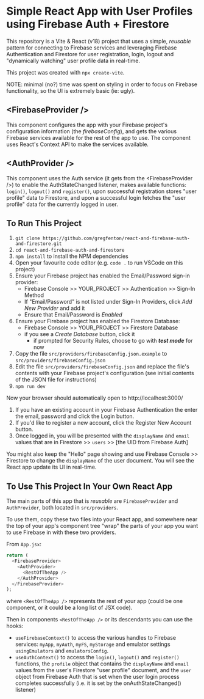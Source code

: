 # Simple React App with User Profiles using Firebase Auth + Firestore

This repository is a Vite & React (v18) project that uses a simple, _reusable_ pattern for connecting to Firebase services and leveraging Firebase Authentication and Firestore for user registration, login, logout and "dynamically watching" user profile data in real-time.

This project was created with `npx create-vite`.

NOTE: minimal (no?) time was spent on styling in order to focus on Firebase functionality, so the UI is extremely basic (ie: ugly).

## &lt;FirebaseProvider /&gt;

This component configures the app with your Firebase project's configuration information (the _firebaseConfig_), and gets the various Firebase services available for the rest of the app to use. The component uses React's Context API to make the services available.

## &lt;AuthProvider /&gt;

This component uses the Auth service (it gets from the &lt;FirebaseProvider /&gt;) to enable the AuthStateChanged listener, makes available functions: `login()`, `logout()` and `register()`, upon successful registration stores "user profile" data to Firestore, and upon a successful login fetches the "user profile" data for the currently logged in user.

## To Run This Project

1. `git clone https://github.com/gregfenton/react-and-firebase-auth-and-firestore.git`
1. `cd react-and-firebase-auth-and-firestore`
1. `npm install` to install the NPM dependencies
1. Open your favourite code editor (e.g. `code .` to run VSCode on this project)
1. Ensure your Firebase project has enabled the Email/Password sign-in provider:
   - Firebase Console >> YOUR_PROJECT >> Authentication >> Sign-In Method
   - If "Email/Password" is not listed under Sign-In Providers, click _Add New Provider_ and add it
   - Ensure that Email/Password is _Enabled_
1. Ensure your Firebase project has enabled the Firestore Database:
   - Firebase Console >> YOUR_PROJECT >> Firestore Database
   - if you see a _Create Database_ button, click it
     - if prompted for Security Rules, choose to go with **_test mode_** for now
1. Copy the file `src/providers/firebaseConfig.json.example` to `src/providers/firebaseConfig.json`
1. Edit the file `src/providers/firebaseConfig.json` and replace the file's contents with your Firebase project's configuration (see initial contents of the JSON file for instructions)
1. `npm run dev`

Now your browser should automatically open to http://localhost:3000/

1. If you have an existing account in your Firebase Authentication the enter the email, password and click the Login button.
1. If you'd like to register a new account, click the Register New Account button.
1. Once logged in, you will be presented with the `displayName` and `email` values that are in Firestore >> `users` >> [the UID from Firebase Auth]

You might also keep the "Hello" page showing and use Firebase Console >> Firestore to change the `displayName` of the user document. You will see the React app update its UI in real-time.

## To Use This Project In Your Own React App

The main parts of this app that is _reusable_ are `FirebaseProvider` and `AuthProvider`, both located in `src/providers`.

To use them, copy these two files into your React app, and somewhere near the top of your app's component tree "wrap" the parts of your app you want to use Firebase in with these two providers.

From `App.jsx`:

```js
return (
  <FirebaseProvider>
    <AuthProvider>
      <RestOfTheApp />
    </AuthProvider>
  </FirebaseProvider>
);
```

where `<RestOfTheApp />` represents the rest of your app (could be one component, or it could be a long list of JSX code).

Then in components `<RestOfTheApp />` or its descendants you can use the hooks:

- `useFirebaseContext()` to access the various handles to Firebase services: `myApp`, `myAuth`, `myFS`, `myStorage` and emulator settings `usingEmulators` and `emulatorsConfig`.
- `useAuthContext()` to access the `login()`, `logout()` and `register()` functions, the `profile` object that contains the `displayName` and `email` values from the user's Firestore "user profile" document, and the `user` object from Firebase Auth that is set when the user login process completes successfully (i.e. it is set by the onAuthStateChanged() listener)
